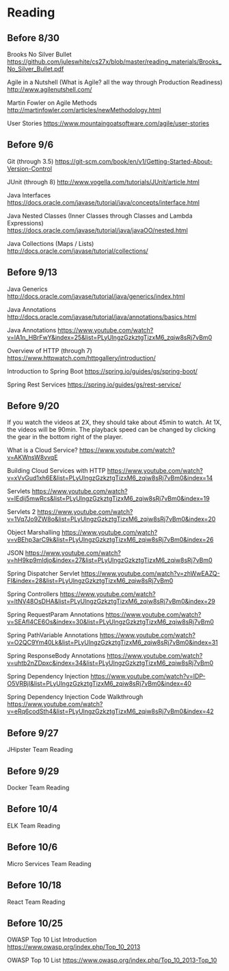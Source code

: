 # Reading

## Before 8/30

Brooks No Silver Bullet https://github.com/juleswhite/cs27x/blob/master/reading_materials/Brooks_No_Silver_Bullet.pdf

Agile in a Nutshell (What is Agile? all the way through Production Readiness) http://www.agilenutshell.com/

Martin Fowler on Agile Methods http://martinfowler.com/articles/newMethodology.html

User Stories https://www.mountaingoatsoftware.com/agile/user-stories

## Before 9/6

Git (through 3.5) https://git-scm.com/book/en/v1/Getting-Started-About-Version-Control

JUnit (through 8) http://www.vogella.com/tutorials/JUnit/article.html

Java Interfaces
https://docs.oracle.com/javase/tutorial/java/concepts/interface.html

Java Nested Classes (Inner Classes through Classes and Lambda Expressions)
https://docs.oracle.com/javase/tutorial/java/javaOO/nested.html

Java Collections (Maps / Lists) http://docs.oracle.com/javase/tutorial/collections/

## Before 9/13

Java Generics http://docs.oracle.com/javase/tutorial/java/generics/index.html

Java Annotations http://docs.oracle.com/javase/tutorial/java/annotations/basics.html

Java Annotations
https://www.youtube.com/watch?v=lA1n_HBrFwY&index=25&list=PLyUlngzGzkztgTizxM6_zqiw8sRj7vBm0

Overview of HTTP (through 7) https://www.httpwatch.com/httpgallery/introduction/

Introduction to Spring Boot https://spring.io/guides/gs/spring-boot/

Spring Rest Services
https://spring.io/guides/gs/rest-service/

## Before 9/20

If you watch the videos at 2X, they should take about 45min to watch. At 1X, the videos will be 90min. The playback speed can be changed by clicking the gear in the bottom right of the player.

What is a Cloud Service?
https://www.youtube.com/watch?v=AKWnsW8vvqE

Building Cloud Services with HTTP https://www.youtube.com/watch?v=xVvGud1xh6E&list=PLyUlngzGzkztgTizxM6_zqiw8sRj7vBm0&index=14

Servlets
https://www.youtube.com/watch?v=IEdij5mwRcs&list=PLyUlngzGzkztgTizxM6_zqiw8sRj7vBm0&index=19

Servlets 2
https://www.youtube.com/watch?v=1Vq7Jo9ZW8o&list=PLyUlngzGzkztgTizxM6_zqiw8sRj7vBm0&index=20

Object Marshalling
https://www.youtube.com/watch?v=vBEhp3arC9k&list=PLyUlngzGzkztgTizxM6_zqiw8sRj7vBm0&index=26

JSON
https://www.youtube.com/watch?v=hH9kp9mIdjo&index=27&list=PLyUlngzGzkztgTizxM6_zqiw8sRj7vBm0

Spring Dispatcher Servlet
https://www.youtube.com/watch?v=zhWwEAZQ-FI&index=28&list=PLyUlngzGzkztgTizxM6_zqiw8sRj7vBm0

Spring Controllers
https://www.youtube.com/watch?v=ltNV48OsDHA&list=PLyUlngzGzkztgTizxM6_zqiw8sRj7vBm0&index=29

Spring RequestParam Annotations
https://www.youtube.com/watch?v=SEAfI4CE6Os&index=30&list=PLyUlngzGzkztgTizxM6_zqiw8sRj7vBm0

Spring PathVariable Annotations
https://www.youtube.com/watch?v=O2QC9Ym40Lk&list=PLyUlngzGzkztgTizxM6_zqiw8sRj7vBm0&index=31

Spring ResponseBody Annotations
https://www.youtube.com/watch?v=uhtb2nZDpxc&index=34&list=PLyUlngzGzkztgTizxM6_zqiw8sRj7vBm0

Spring Dependency Injection
https://www.youtube.com/watch?v=IDP-O5VRBjI&list=PLyUlngzGzkztgTizxM6_zqiw8sRj7vBm0&index=40

Spring Dependency Injection Code Walkthrough
https://www.youtube.com/watch?v=eRq6codSth4&list=PLyUlngzGzkztgTizxM6_zqiw8sRj7vBm0&index=42


## Before 9/27 

JHipster Team Reading

## Before 9/29

Docker Team Reading

## Before 10/4

ELK Team Reading

## Before 10/6

Micro Services Team Reading

## Before 10/18

React Team Reading

## Before 10/25

OWASP Top 10 List Introduction
https://www.owasp.org/index.php/Top_10_2013

OWASP Top 10 List
https://www.owasp.org/index.php/Top_10_2013-Top_10



